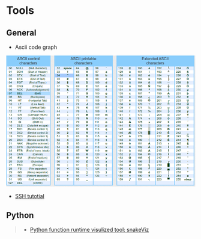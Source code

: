 # Tools

## General

- Ascii code graph

![Ascii code graph](./image/ascii.png)

- [SSH tutotial](./SSH.md)

## Python 

> - [Python function runtime visulized tool: snakeViz](https://jiffyclub.github.io/snakeviz/)